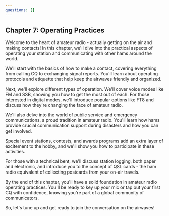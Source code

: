 ```yaml
---
questions: []
---
```



## Chapter 7: Operating Practices

Welcome to the heart of amateur radio - actually getting on the air and making contacts! In this chapter, we'll dive into the practical aspects of operating your station and communicating with other hams around the world.

We'll start with the basics of how to make a contact, covering everything from calling CQ to exchanging signal reports. You'll learn about operating protocols and etiquette that help keep the airwaves friendly and organized.

Next, we'll explore different types of operation. We'll cover voice modes like FM and SSB, showing you how to get the most out of each. For those interested in digital modes, we'll introduce popular options like FT8 and discuss how they're changing the face of amateur radio.

We'll also delve into the world of public service and emergency communications, a proud tradition in amateur radio. You'll learn how hams provide crucial communication support during disasters and how you can get involved.

Special event stations, contests, and awards programs add an extra layer of excitement to the hobby, and we'll show you how to participate in these activities.

For those with a technical bent, we'll discuss station logging, both paper and electronic, and introduce you to the concept of QSL cards - the ham radio equivalent of collecting postcards from your on-air travels.

By the end of this chapter, you'll have a solid foundation in amateur radio operating practices. You'll be ready to key up your mic or tap out your first CQ with confidence, knowing you're part of a global community of communicators.

So, let's tune up and get ready to join the conversation on the airwaves!

